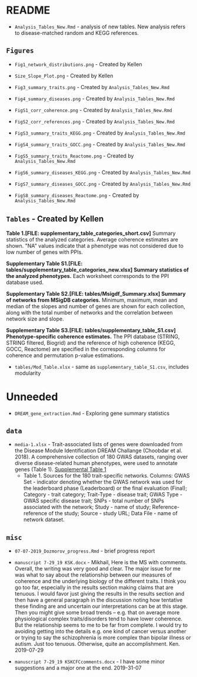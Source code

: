 # README

- `Analysis_Tables_New.Rmd` - analysis of new tables. New analysis refers to disease-matched random and KEGG references.

## `Figures`

- `Fig1_network_distributions.png` - Created by Kellen
- `Size_Slope_Plot.png` - Created by Kellen

- `Fig3_summary_traits.png` - Created by `Analysis_Tables_New.Rmd`
- `Fig4_summary_diseases.png` - Created by `Analysis_Tables_New.Rmd`
- `FigS1_corr_coherence.png` - Created by `Analysis_Tables_New.Rmd`
- `FigS2_corr_references.png` - Created by `Analysis_Tables_New.Rmd`
- `FigS3_summary_traits_KEGG.png` - Created by `Analysis_Tables_New.Rmd`
- `FigS4_summary_traits_GOCC.png` - Created by `Analysis_Tables_New.Rmd`
- `FigS5_summary_traits_Reactome.png` - Created by `Analysis_Tables_New.Rmd`
- `FigS6_summary_diseases_KEGG.png` - Created by `Analysis_Tables_New.Rmd`
- `FigS7_summary_diseases_GOCC.png` - Created by `Analysis_Tables_New.Rmd`
- `FigS8_summary_diseases_Reactome.png` - Created by `Analysis_Tables_New.Rmd`


## `Tables` - Created by Kellen

**Table 1.[FILE: supplementary_table_categories_short.csv]** Summary statistics of the analyzed categories. Average coherence estimates are shown. "NA" values indicate that a phenotype was not considered due to low number of genes with PPIs.

**Supplementary Table S1.[FILE: tables/supplementary_table_categories_new.xlsx] Summary statistics of the analyzed phenotypes.** Each worksheet corresponds to the PPI database used.

**Supplementary Table S2.[FILE: tables/Msigdf_Summary.xlsx] Summary of networks from MSigDB categories.** Minimum, maximum, mean and median of the slopes and number of genes are shown for each collection, along with the total number of networks and the correlation between network size and slope.

**Supplementary Table S3.[FILE: tables/supplementary_table_S1.csv] Phenotype-specific coherence estimates.** The PPI database (STRING, STRING filtered, Biogrid) and the reference of high coherence (KEGG, GOCC, Reactome) are specified in the corresponding columns for coherence and permutation p-value estimations.

- `tables/Mod_Table.xlsx` - same as `supplementary_table_S1.csv`, includes modularity



# Unneeded

- `DREAM_gene_extraction.Rmd` - Exploring gene summary statistics

## `data`

- `media-1.xlsx` - Trait-associated lists of genes were downloaded from the Disease Module Identification DREAM Challange (Choobdar et al. 2018). A comprehensive collection of 180 GWAS datasets, ranging over diverse disease-related human phenotypes, were used to annotate genes (Table 1). [Supplemental Table 1](https://www.biorxiv.org/content/10.1101/265553v2.supplementary-material)
    - Table 1. Sources for the 180 trait-specific networks. Columns: GWAS Set - indicator denoting whether the GWAS network was used for the leaderboard phase (Leaderboard) or the final evaluation (Final); Category - trait category; Trait-Type - disease trait; GWAS Type - GWAS specific disease trait; SNPs - total number of SNPs associated with the network; Study - name of study; Reference- reference of the study; Source - study URL; Data File - name of network dataset.


## `misc`

- `07-07-2019_Dozmorov_progress.Rmd` - brief progress report
- `manuscript 7-29_19 KSK.docx` - Mikhail, Here is the MS with comments. Overall, the writing was very good and clear. The major issue for me was what to say about the relationship between our measures of coherence and the underlying biology of the different traits. I think you go too far, especially in the results section making claims that are tenuous. I would favor just giving the results in the results section and then have a general paragraph in the discussion noting how tentative these finding are and uncertain our interpretations can be at this stage. Then you might give some broad trends – e.g. that on average more physiological complex traits/disorders tend to have lower coherence. But the relationship seems to me to be far from complete. I would try to avoiding getting into the details e.g. one kind of cancer versus another or trying to say the schizophrenia is more complex than bipolar illness or autism. Just too tenuous. Otherwise, quite an accomplishment. Ken. 2019-07-29

- `manuscript 7-29_19 KSKCFCcomments.docx` - I have some minor suggestions and a major one at the end. 2019-31-07
